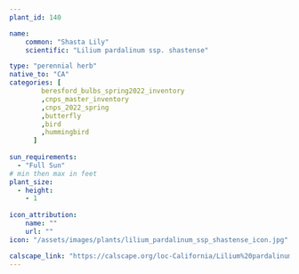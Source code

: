 ```yaml
---                        
plant_id: 140 

name: 
    common: "Shasta Lily"  
    scientific: "Lilium pardalinum ssp. shastense" 

type: "perennial herb"                                                        
native_to: "CA"
categories: [
        beresford_bulbs_spring2022_inventory
        ,cnps_master_inventory 
        ,cnps_2022_spring
        ,butterfly
        ,bird
        ,hummingbird
      ]                                                                       
                          
sun_requirements:        
  - "Full Sun"          
# min then max in feet 
plant_size:           
  - height:          
    - 1 
                    
icon_attribution:  
    name: ""
    url: ""
icon: "/assets/images/plants/lilium_pardalinum_ssp_shastense_icon.jpg"

calscape_link: "https://calscape.org/loc-California/Lilium%20pardalinum%20v.%20shastense(%20)"
---    
```

